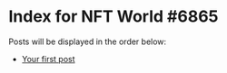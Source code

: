 # Index for NFT World #6865
Posts will be displayed in the order below:

- [Your first post](./001-first.md)

